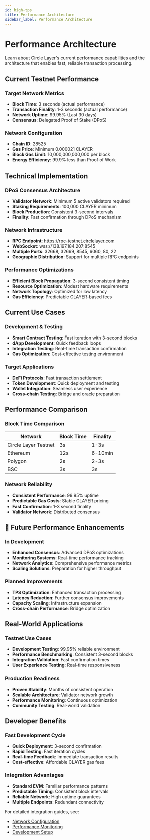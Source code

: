 ```yaml
---
id: high-tps
title: Performance Architecture
sidebar_label: Performance Architecture
---
```


# Performance Architecture

Learn about Circle Layer's current performance capabilities and the architecture that enables fast, reliable transaction processing.

## Current Testnet Performance

### Target Network Metrics
- **Block Time**: 3 seconds (actual performance)
- **Transaction Finality**: 1-3 seconds (actual performance)
- **Network Uptime**: 99.95% (Last 30 days)
- **Consensus**: Delegated Proof of Stake (DPoS)

### Network Configuration
- **Chain ID**: 28525
- **Gas Price**: Minimum 0.000021 CLAYER
- **Block Gas Limit**: 10,000,000,000,000 per block
- **Energy Efficiency**: 99.9% less than Proof of Work

## Technical Implementation

### DPoS Consensus Architecture
- **Validator Network**: Minimum 5 active validators required
- **Staking Requirements**: 100,000 CLAYER minimum
- **Block Production**: Consistent 3-second intervals
- **Finality**: Fast confirmation through DPoS mechanism

### Network Infrastructure
- **RPC Endpoint**: https://rpc-testnet.circlelayer.com
- **WebSocket**: wss://138.197.184.207:8545
- **Multiple Ports**: 32668, 32669, 8545, 6060, 80, 22
- **Geographic Distribution**: Support for multiple RPC endpoints

### Performance Optimizations
- **Efficient Block Propagation**: 3-second consistent timing
- **Resource Optimization**: Modest hardware requirements
- **Network Topology**: Optimized for low latency
- **Gas Efficiency**: Predictable CLAYER-based fees

## Current Use Cases

### Development & Testing
- **Smart Contract Testing**: Fast iteration with 3-second blocks
- **dApp Development**: Quick feedback loops
- **Integration Testing**: Real-time transaction confirmation
- **Gas Optimization**: Cost-effective testing environment

### Target Applications
- **DeFi Protocols**: Fast transaction settlement
- **Token Development**: Quick deployment and testing
- **Wallet Integration**: Seamless user experience
- **Cross-chain Testing**: Bridge and oracle preparation

## Performance Comparison

### Block Time Comparison
| Network | Block Time | Finality |
|---------|------------|----------|
| Circle Layer Testnet | 3s | 1-3s |
| Ethereum | 12s | 6-10min |
| Polygon | 2s | 2-3s |
| BSC | 3s | 3s |

### Network Reliability
- **Consistent Performance**: 99.95% uptime
- **Predictable Gas Costs**: Stable CLAYER pricing
- **Fast Confirmation**: 1-3 second finality
- **Validator Network**: Distributed consensus

## 🚧 Future Performance Enhancements

### In Development
- **Enhanced Consensus**: Advanced DPoS optimizations
- **Monitoring Systems**: Real-time performance tracking
- **Network Analytics**: Comprehensive performance metrics
- **Scaling Solutions**: Preparation for higher throughput

### Planned Improvements
- **TPS Optimization**: Enhanced transaction processing
- **Latency Reduction**: Further consensus improvements
- **Capacity Scaling**: Infrastructure expansion
- **Cross-chain Performance**: Bridge optimization

## Real-World Applications

### Testnet Use Cases
- **Development Testing**: 99.95% reliable environment
- **Performance Benchmarking**: Consistent 3-second blocks
- **Integration Validation**: Fast confirmation times
- **User Experience Testing**: Real-time responsiveness

### Production Readiness
- **Proven Stability**: Months of consistent operation
- **Scalable Architecture**: Validator network growth
- **Performance Monitoring**: Continuous optimization
- **Community Testing**: Real-world validation

## Developer Benefits

### Fast Development Cycle
- **Quick Deployment**: 3-second confirmation
- **Rapid Testing**: Fast iteration cycles
- **Real-time Feedback**: Immediate transaction results
- **Cost-effective**: Affordable CLAYER gas fees

### Integration Advantages
- **Standard EVM**: Familiar performance patterns
- **Predictable Timing**: Consistent block intervals
- **Reliable Network**: High uptime guarantees
- **Multiple Endpoints**: Redundant connectivity

For detailed integration guides, see:
- [Network Configuration](/docs/getting-started/connect-testnet)
- [Performance Monitoring](/docs/nodes-validation/node-monitoring)
- [Development Setup](/docs/development/deploying-contracts)